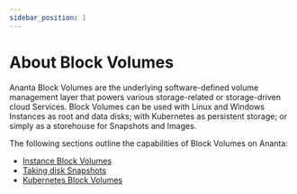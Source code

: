 ```yaml
---
sidebar_position: 1
---
```

# About Block Volumes

Ananta Block Volumes are the underlying software-defined volume management layer that powers various storage-related or storage-driven cloud Services. Block Volumes can be used with Linux and Windows Instances as root and data disks; with Kubernetes as persistent storage; or simply as a storehouse for Snapshots and Images.

The following sections outline the capabilities of Block Volumes on Ananta:

- [Instance Block Volumes](WorkingwithInstanceVolumes)
- [Taking disk Snapshots](WorkingwithVolumeSnapshots)
- [Kubernetes Block Volumes](UsingBlockVolumeswithKubernetes)

